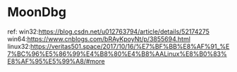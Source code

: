 # MoonDbg

ref:
win32:https://blog.csdn.net/u012763794/article/details/52174275
win64:https://www.cnblogs.com/bRAyKpoyNt/p/3855694.html
linux32:https://veritas501.space/2017/10/16/%E7%BF%BB%E8%AF%91_%E7%BC%96%E5%86%99%E4%B8%80%E4%B8%AALinux%E8%B0%83%E8%AF%95%E5%99%A8/#more
